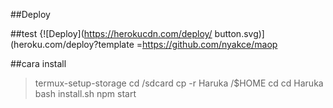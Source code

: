 ##Deploy

##test
{![Deploy](https://herokucdn.com/deploy/
button.svg)](heroku.com/deploy?template
=https://github.com/nyakce/maop


##cara install
>termux-setup-storage
>cd /sdcard
>cp -r Haruka /$HOME
>cd
>cd Haruka
>bash install.sh
>npm start





























